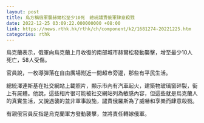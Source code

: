 ```yaml
---
layout: post
title: 烏方稱俄軍襲赫爾松至少10死　總統譴責俄軍肆意殺戮
date: 2022-12-25 03:09:22.000000000 +08:00
link: https://news.rthk.hk/rthk/ch/component/k2/1681274-20221225.htm
categories: rthk
---
```


烏克蘭表示，俄軍向烏克蘭上月收復的南部城市赫爾松發動襲擊，增至最少10人死亡，58人受傷。

官員說，一枚導彈落在自由廣場附近一間超市旁邊，那些有平民生活。

總統澤連斯基在社交網站上載照片，顯示市內有汽車起火，建築物玻璃窗碎裂，街上有屍體。他說，這些相片很可能被社交網站列為敏感內容，但這些就是烏克蘭人的真實生活，又說遇襲的並非軍事設施，譴責俄羅斯為了威嚇和享樂而肆意殺戮。

有親俄官員反指是烏克蘭軍方發動襲擊，並將責任轉嫁俄軍。
